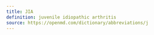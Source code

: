 ```yaml
---
title: JIA
definition: juvenile idiopathic arthritis
source: https://openmd.com/dictionary/abbreviations/j
---
```

